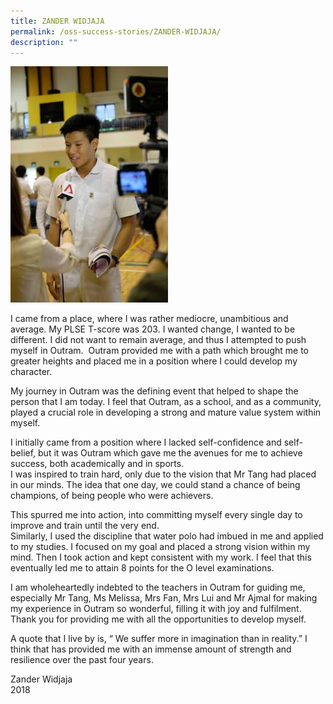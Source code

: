 ```yaml
---
title: ZANDER WIDJAJA
permalink: /oss-success-stories/ZANDER-WIDJAJA/
description: ""
---
```

<img style="width:50%;height:50%" src="/images/OSS%20Success%20Stories/ZANDER%20WIDJAJA/ZANDER.jpg">  



I came from a place, where I was rather mediocre, unambitious and average. My PLSE T-score was 203. I wanted change, I wanted to be different. I did not want to remain average, and thus I attempted to push myself in Outram.  Outram provided me with a path which brought me to greater heights and placed me in a position where I could develop my character.

 
My journey in Outram was the defining event that helped to shape the person that I am today. I feel that Outram, as a school, and as a community, played a crucial role in developing a strong and mature value system within myself.


I initially came from a position where I lacked self-confidence and self-belief, but it was Outram which gave me the avenues for me to achieve success, both academically and in sports.  
I was inspired to train hard, only due to the vision that Mr Tang had placed in our minds. The idea that one day, we could stand a chance of being champions, of being people who were achievers.


This spurred me into action, into committing myself every single day to improve and train until the very end.  
Similarly, I used the discipline that water polo had imbued in me and applied to my studies. I focused on my goal and placed a strong vision within my mind. Then I took action and kept consistent with my work. I feel that this eventually led me to attain 8 points for the O level examinations.


I am wholeheartedly indebted to the teachers in Outram for guiding me, especially Mr Tang, Ms Melissa, Mrs Fan, Mrs Lui and Mr Ajmal for making my experience in Outram so wonderful, filling it with joy and fulfilment. Thank you for providing me with all the opportunities to develop myself.

 
A quote that I live by is, “ We suffer more in imagination than in reality.” I think that has provided me with an immense amount of strength and resilience over the past four years.


Zander Widjaja  
2018